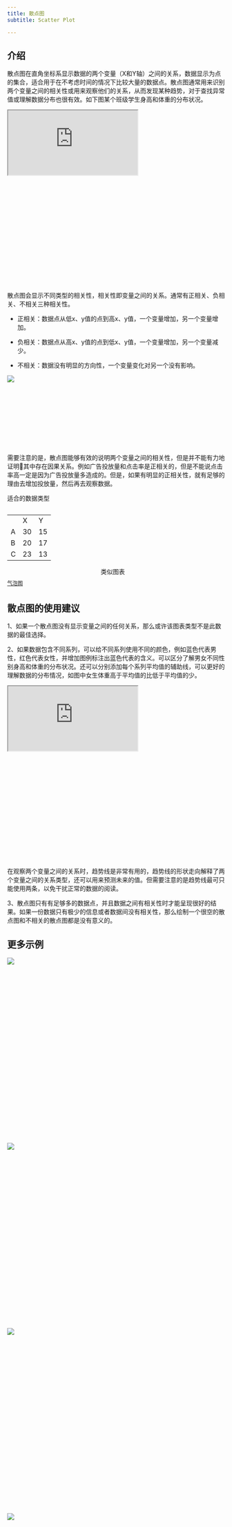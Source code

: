 ```yaml
---
title: 散点图
subtitle: Scatter Plot

---
```


## 介绍

散点图在直角坐标系显示数据的两个变量（X和Y轴）之间的关系，数据显示为点的集合，适合用于在不考虑时间的情况下比较大量的数据点。散点图通常用来识别两个变量之间的相关性或用来观察他们的关系，从而发现某种趋势，对于查找异常值或理解数据分布也很有效。如下图某个班级学生身高和体重的分布状况。

<div class="article-look-outside">
	<div class="article-look-inside" style="padding-bottom:50%">
	    <iframe class="article-look-content"
	    src="http://gallery.echartsjs.com/view-lite.html?cid=xSkCyUwKNG&v=1">
	    </iframe>
	</div>
</div>

散点图会显示不同类型的相关性，相关性即变量之间的关系。通常有正相关、负相关、不相关三种相关性。

+ 正相关：数据点从低x、y值的点到高x、y值，一个变量增加，另一个变量增加。

+ 负相关：数据点从高x、y值的点到低x、y值，一个变量增加，另一个变量减少。

+ 不相关：数据没有明显的方向性，一个变量变化对另一个没有影响。

<div class="article-look-outside">
	<div class="article-look-inside" style="padding-bottom:29.634146%">
	    <img class="article-look-content" src="./scatter5.jpg">
	</div>
</div>

需要注意的是，散点图能够有效的说明两个变量之间的相关性，但是并不能有力地证明其中存在因果关系。例如广告投放量和点击率是正相关的，但是不能说点击率高一定是因为广告投放量多造成的。但是，如果有明显的正相关性，就有足够的理由去增加投放量，然后再去观察数据。

<div  class="datatype" style="overflow:hidden" width="180px">
<p style="font-size:14px;font-weight:500;margin: 0 0 13px 0;">适合的数据类型</p>
<table class="lefttable" style="width: 40%; float:left; margin-right:15px">
	<tr>
		<td> </td>
		<td>X</td>
        <td>Y</td>
	</tr>
	<tr>
		<td>A</td>
		<td>30</td>
        <td>15</td>
	</tr>
	<tr>
		<td>B</td>
		<td>20</td>
        <td>17</td>
	</tr>
	<tr>
		<td>C</td>
		<td>23</td>
        <td>13</td>
	</tr>
</table>

<div class="morechart" style="margin-top: 150px">
		<p style="font-size:14px;font-weight:500;margin: 0 0 8px 0">类似图表</p>
		<a href="/chartusage/bubble" style="display:block;margin: 5px 0;font-size:12px">气泡图</a>
		</div>


</div>

## 散点图的使用建议

1、如果一个散点图没有显示变量之间的任何关系，那么或许该图表类型不是此数据的最佳选择。

2、如果数据包含不同系列，可以给不同系列使用不同的颜色，例如蓝色代表男性，红色代表女性，并增加图例标注出蓝色代表的含义。可以区分了解男女不同性别身高和体重的分布状况。还可以分别添加每个系列平均值的辅助线，可以更好的理解数据的分布情况，如图中女生体重高于平均值的比低于平均值的少。


<div class="article-look-outside">
	<div class="article-look-inside" style="padding-bottom:50%">
	    <iframe class="article-look-content"
	    src="http://gallery.echartsjs.com/view-lite.html?cid=xBy9E2oufM">
	    </iframe>
	</div>
</div>

在观察两个变量之间的关系时，趋势线是非常有用的，趋势线的形状走向解释了两个变量之间的关系类型，还可以用来预测未来的值。但需要注意的是趋势线最可只能使用两条，以免干扰正常的数据的阅读。

3、散点图只有有足够多的数据点，并且数据之间有相关性时才能呈现很好的结果。如果一份数据只有极少的信息或者数据间没有相关性，那么绘制一个很空的散点图和不相关的散点图都是没有意义的。


## 更多示例


<div class="more-charts-example">
	<div class="charts-example-one">
		<a href="http://gallery.echartsjs.com/view-lite.html?cid=xByIYsbykb">
			<div class="example-look-outside">
				<div class="article-look-inside" style="padding-bottom:81.90%">
				    <img class="article-look-content" src="./scatter1.png">
				</div>
			</div>
		</a>
	</div>
	<div class="charts-example-one">
		<a href="http://gallery.echartsjs.com/view-lite.html?cid=scatter-large">
			<div class="example-look-outside">
				<div class="article-look-inside" style="padding-bottom:81.90%">
				    <img class="article-look-content" src="./scatter2.png">
				</div>
			</div>
		</a>
	</div>
	<div class="charts-example-one">
		<a href="http://gallery.echartsjs.com/view-lite.html?cid=scatter-weibo">
			<div class="example-look-outside">
				<div class="article-look-inside" style="padding-bottom:81.90%">
				    <img class="article-look-content" src="./scatter3.png">
				</div>
			</div>
		</a>
	</div>
	<div class="charts-example-one">
		<a href="http://gallery.echartsjs.com/view-lite.html?cid=scatter-weibo">
			<div class="example-look-outside">
				<div class="article-look-inside" style="padding-bottom:81.90%">
				    <img class="article-look-content" src="./scatter4.png">
				</div>
			</div>
		</a>
	</div>
